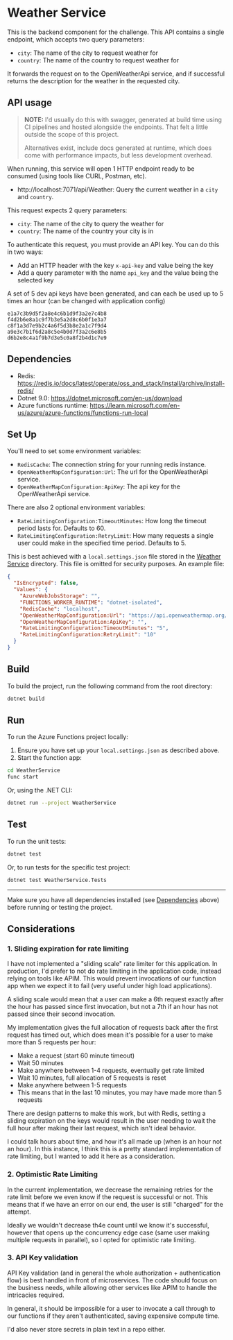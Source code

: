 # Weather Service

This is the backend component for the challenge. This API contains a single endpoint, which accepts two query parameters:
- `city`: The name of the city to request weather for
- `country`: The name of the country to request weather for

It forwards the request on to the OpenWeatherApi service, and if successful returns the description for the weather in the requested city.

## API usage

> **NOTE:** I'd usually do this with swagger, generated at build time using CI pipelines and hosted alongside the endpoints. That felt a little outside the scope of this project.
> 
> Alternatives exist, include docs generated at runtime, which does come with performance impacts, but less development overhead.

When running, this service will open 1 HTTP endpoint ready to be consumed (using tools like CURL, Postman, etc).

- http://localhost:7071/api/Weather: Query the current weather in a `city` and `country`.

This request expects 2 query parameters:
- `city`: The name of the city to query the weather for
- `country`: The name of the country your city is in

To authenticate this request, you must provide an API key. You can do this in two ways:
- Add an HTTP header with the key `x-api-key` and value being the key
- Add a query parameter with the name `api_key` and the value being the selected key

A set of 5 dev api keys have been generated, and can each be used up to 5 times an hour (can be changed with application config)

```
e1a7c3b9d5f2a8e4c6b1d9f3a2e7c4b8
f4d2b6e8a1c9f7b3e5a2d8c6b0f1e3a7
c8f1a3d7e9b2c4a6f5d3b8e2a1c7f9d4
a9e3c7b1f6d2a8c5e4b0d7f3a2c6e8b5
d6b2e8c4a1f9b7d3e5c0a8f2b4d1c7e9
```



## Dependencies

- Redis: https://redis.io/docs/latest/operate/oss_and_stack/install/archive/install-redis/
- Dotnet 9.0: https://dotnet.microsoft.com/en-us/download
- Azure functions runtime: https://learn.microsoft.com/en-us/azure/azure-functions/functions-run-local

## Set Up

You'll need to set some environment variables:
- `RedisCache`: The connection string for your running redis instance.
- `OpenWeatherMapConfiguration:Url`: The url for the OpenWeatherApi service.
- `OpenWeatherMapConfiguration:ApiKey`: The api key for the OpenWeatherApi service.

There are also 2 optional environment variables:
- `RateLimitingConfiguration:TimeoutMinutes`: How long the timeout period lasts for. Defaults to 60.
- `RateLimitingConfiguration:RetryLimit`:  How many requests a single user could make in the specified time period. Defaults to 5.

This is best achieved with a `local.settings.json` file stored in the [Weather Service](/WeatherService/) directory. This file is omitted for security purposes. An example file:

```json
{
  "IsEncrypted": false,
  "Values": {
    "AzureWebJobsStorage": "",
    "FUNCTIONS_WORKER_RUNTIME": "dotnet-isolated",
    "RedisCache": "localhost",
    "OpenWeatherMapConfiguration:Url": "https://api.openweathermap.org/data/2.5/weather",
    "OpenWeatherMapConfiguration:ApiKey": "",
    "RateLimitingConfiguration:TimeoutMinutes": "5",
    "RateLimitingConfiguration:RetryLimit": "10"
  }
}
```

## Build

To build the project, run the following command from the root directory:

```sh
dotnet build
```

## Run

To run the Azure Functions project locally:

1. Ensure you have set up your `local.settings.json` as described above.
2. Start the function app:

```sh
cd WeatherService
func start
```

Or, using the .NET CLI:

```sh
dotnet run --project WeatherService
```

## Test

To run the unit tests:

```sh
dotnet test
```

Or, to run tests for the specific test project:

```sh
dotnet test WeatherService.Tests
```

---

Make sure you have all dependencies installed (see [Dependencies](#dependencies) above) before running or testing the project.

## Considerations

### 1. Sliding expiration for rate limiting

I have not implemented a "sliding scale" rate limiter for this application. In production, I'd prefer to not do rate limiting in the application code, instead relying on tools like APIM. This would prevent invocations of our function app when we expect it to fail (very useful under high load applications).

A sliding scale would mean that a user can make a 6th request exactly after the hour has passed since first invocation, but not a 7th if an hour has not passed since their second invocation.

My implementation gives the full allocation of requests back after the first request has timed out, which does mean it's possible for a user to make more than 5 requests per hour:
- Make a request (start 60 minute timeout)
- Wait 50 minutes
- Make anywhere between 1-4 requests, eventually get rate limited
- Wait 10 minutes, full allocation of 5 requests is reset
- Make anywhere between 1-5 requests
- This means that in the last 10 minutes, you may have made more than 5 requests

There are design patterns to make this work, but with Redis, setting a sliding expiration on the keys would result in the user needing to wait the full hour after making their last request, which isn't ideal behavior.

I could talk hours about time, and how it's all made up (when is an hour not an hour). In this instance, I think this is a pretty standard implementation of rate limiting, but I wanted to add it here as a consideration.

### 2. Optimistic Rate Limiting

In the current implementation, we decrease the remaining retries for the rate limit before we even know if the request is successful or not. This means that if we have an error on our end, the user is still "charged" for the attempt.

Ideally we wouldn't decrease th4e count until we know it's successful, however that opens up the concurrency edge case (same user making multiple requests in parallel), so I opted for optimistic rate limiting.

### 3. API Key validation

API Key validation (and in general the whole authorization + authentication flow) is best handled in front of microservices. The code should focus on the business needs, while allowing other services like APIM to handle the intricacies required.

In general, it should be impossible for a user to invocate a call through to our functions if they aren't authenticated, saving expensive compute time.

I'd also never store secrets in plain text in a repo either.

